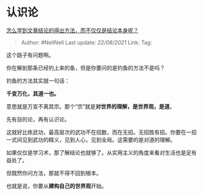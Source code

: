 # 认识论
[怎么学到文章结论的得出方法，而不仅仅是结论本身呢？](https://www.zhihu.com/question/452351201/answer/1813110804)

> Author: #NellNell 
> Last update: *22/08/2021* 
> Link:
> Tag: 

这个路子有问题啊。

你在解剖那条已经钓上来的鱼，但是你要问的是钓鱼的方法不是吗？

钓鱼的方法其实就一句话：

**千变万化，其道一也。**

意思就是万变不离其宗。那个“宗”就是**对世界的理解，是世界观，是道**。

先有目的论，再有认识论。

这就好比练武功，最高层次的武功不在招数，而在无招。无招胜有招。你要在一招一式间见到武功的精义，见到人心，见到全局。这需要的是对道的理解。

如果仅仅是学习术，那了解结论也就够了。从实用主义的角度来看对生活也是足有益处了。

但既然你问方法，那就不得不回到根本。

也就是说，你要从**建构自己的世界观**开始。

  
  


